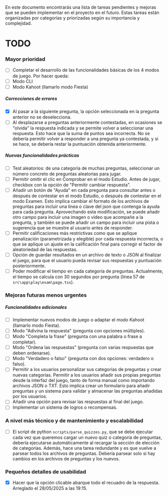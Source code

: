 En este documento encontrarás una lista de tareas pendientes y mejoras que se pueden implementar en el proyecto en el futuro. Estas tareas están organizadas por categorías y priorizadas según su importancia y complejidad.

# TODO

### Mayor prioridad

- [ ] Completar el desarrollo de las funcionalidades básicas de los 4 modos de juego. Por hacer queda:
- [ ] Modo CLI
- [ ] Modo Kahoot (llamarlo modo Fiesta)

##### Correcciones de errores

- [x] Al pasar a la siguiente pregunta, la opción seleccionada en la pregunta anterior no se deselecciona.
- [ ] Al desplazarse a preguntas anteriormente contestadas, en ocasiones se "olvida" la respuesta indicada y se permite volver a seleccionar una respuesta. Esto hace que la suma de puntos sea incorrecta. No se debería permitir volver a responder a una pregunta ya contestada, y si se hace, se debería restar la puntuación obtenida anteriormente.

##### Nuevas funcionalidades prácticas

- [ ] Test aleatorios: de una categoría de muchas preguntas, seleccionar un número concreto de preguntas aleatorias para jugar.
- [ ] Permitir omitir el clic en Comprobar en el modo Estudio. Antes de jugar, checkbox con la opción de "Permitir cambiar respuesta".
- [ ] Añadir un botón de "Ayuda" en cada pregunta para consultar antes o después de contestar en el modo Estudio, o después de contestar en el modo Examen. Esto implica cambiar el formato de los archivos de preguntas para incluir una línea o clave del json que contenga la ayuda para cada pregunta. Aprovechando esta modificación, se puede añadir otro campo para incluir una imagen o vídeo que acompañe a la pregunta, y también se puede añadir un campo para incluir una pista o sugerencia que se muestre al usuario antes de responder.
- [ ] Permitir calificaciones más restrictivas como que se aplique penalización (parametrizada y elegible) por cada respuesta incorrecta, o que se aplique un ajuste en la calificación final para corregir el factor de aleatoriedad de las respuestas.
- [ ] Opción de guardar resultados en un archivo de texto o JSON al finalizar el juego, para que el usuario pueda revisar sus respuestas y puntuación posteriormente.
- [ ] Poder modificar el tiempo en cada categoría de preguntas. Actualmente, el tiempo se calcula con 30 segundos por pregunta (línea 57 de `src\app\play\exam\page.tsx`).

### Mejoras futuras menos urgentes

##### Funcionalidades adicionales

- [ ] Implementar nuevos modos de juego o adaptar el modo Kahoot (llamarlo modo Fiesta).
- [ ] Modo "Adivina la respuesta" (pregunta con opciones múltiples).
- [ ] Modo "Completa la frase" (pregunta con una palabra o frase a completar).
- [ ] Modo "Ordena las respuestas" (pregunta con varias respuestas que deben ordenarse).
- [ ] Modo "Verdadero o falso" (pregunta con dos opciones: verdadero o falso).
- [ ] Permitir a los usuarios personalizar sus categorías de preguntas y crear nuevas categorías. Permitir a los usuarios añadir sus propias preguntas desde la interfaz del juego, tanto de forma manual como importando archivos JSON o TXT. Esto implica crear un formulario para añadir preguntas y un sistema para validar y almacenar las preguntas añadidas por los usuarios.
- [ ] Añadir una opción para revisar las respuestas al final del juego.
- [ ] Implementar un sistema de logros o recompensas.

### A nivel más técnico y de mantenimiento y escalabilidad
- [ ] El script de python `scripts/parse_quizzes.py`, que se debe ejecutar cada vez que queremos cargar un nuevo quiz o categoría de preguntas, debería ejecutarse automáticamente al recargar la sección de elección de categorías. Además, hace una tarea redundante y es que vuelve a parsear todos los archivos de preguntas. Debería parsear solo si hay cambios en los archivos de preguntas y los nuevos.

### Pequeños detalles de usabilidad
- [x] Hacer que la opción clicable abarque todo el recuadro de la respuesta. Arreglado el 28/05/2025 a las 19:15.